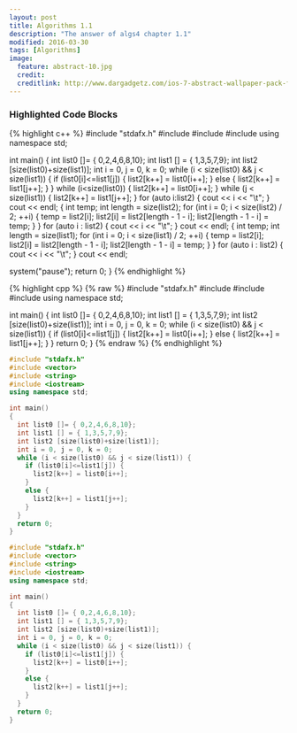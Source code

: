 ```yaml
---
layout: post
title: Algorithms 1.1
description: "The answer of algs4 chapter 1.1"
modified: 2016-03-30
tags: [Algorithms]
image:
  feature: abstract-10.jpg
  credit: 
  creditlink: http://www.dargadgetz.com/ios-7-abstract-wallpaper-pack-for-iphone-5-and-ipod-touch-retina/
---
```


### Highlighted Code Blocks

{% highlight c++ %}
#include "stdafx.h"
#include <vector>
#include <string>
#include <iostream>
using namespace std;

int main()
{
  int list0 []= { 0,2,4,6,8,10};
  int list1 [] = { 1,3,5,7,9};
  int list2 [size(list0)+size(list1)];
  int i = 0, j = 0, k = 0;
  while (i < size(list0) && j < size(list1)) {
    if (list0[i]<=list1[j]) {
      list2[k++] = list0[i++];
    }
    else {
      list2[k++] = list1[j++];
    }
  }
  while (i<size(list0)) {
    list2[k++] = list0[i++];
  }
  while (j < size(list1)) {
    list2[k++] = list1[j++];
  }
  for (auto i:list2) {
    cout << i << "\t";
  }
  cout << endl;
  {
    int temp;
    int length = size(list2);
    for (int i = 0; i < size(list2) / 2; ++i) {
      temp = list2[i];
      list2[i] = list2[length - 1 - i];
      list2[length - 1 - i] = temp;
    }
  }
  for (auto i : list2) {
    cout << i << "\t";
  }
  cout << endl;
  {
    int temp;
    int length = size(list1);
    for (int i = 0; i < size(list1) / 2; ++i) {
      temp = list2[i];
      list2[i] = list2[length - 1 - i];
      list2[length - 1 - i] = temp;
    }
  }
  for (auto i : list2) {
    cout << i << "\t";
  }
  cout << endl;
  
  system("pause");
    return 0;
}
{% endhighlight %}

{% highlight cpp %}
{% raw %}
#include "stdafx.h"
#include <vector>
#include <string>
#include <iostream>
using namespace std;

int main()
{
  int list0 []= { 0,2,4,6,8,10};
  int list1 [] = { 1,3,5,7,9};
  int list2 [size(list0)+size(list1)];
  int i = 0, j = 0, k = 0;
  while (i < size(list0) && j < size(list1)) {
    if (list0[i]<=list1[j]) {
      list2[k++] = list0[i++];
    }
    else {
      list2[k++] = list1[j++];
    }
  }
  return 0;
}
{% endraw %}
{% endhighlight %}

~~~ cpp
#include "stdafx.h"
#include <vector>
#include <string>
#include <iostream>
using namespace std;

int main()
{
  int list0 []= { 0,2,4,6,8,10};
  int list1 [] = { 1,3,5,7,9};
  int list2 [size(list0)+size(list1)];
  int i = 0, j = 0, k = 0;
  while (i < size(list0) && j < size(list1)) {
    if (list0[i]<=list1[j]) {
      list2[k++] = list0[i++];
    }
    else {
      list2[k++] = list1[j++];
    }
  }
  return 0;
}
~~~

~~~ c++
#include "stdafx.h"
#include <vector>
#include <string>
#include <iostream>
using namespace std;

int main()
{
  int list0 []= { 0,2,4,6,8,10};
  int list1 [] = { 1,3,5,7,9};
  int list2 [size(list0)+size(list1)];
  int i = 0, j = 0, k = 0;
  while (i < size(list0) && j < size(list1)) {
    if (list0[i]<=list1[j]) {
      list2[k++] = list0[i++];
    }
    else {
      list2[k++] = list1[j++];
    }
  }
  return 0;
}
~~~
